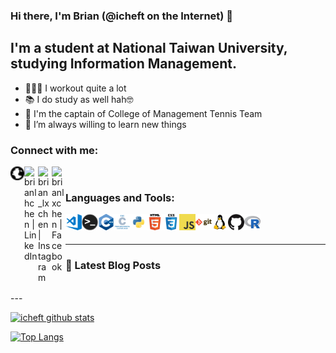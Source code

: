### Hi there, I'm Brian (@icheft on the Internet) 🌴

## I'm a student at National Taiwan University, studying Information Management.
- 🏋🏾‍♂️ I workout quite a lot
- 📚 I do study as well hah🤓
- 🎾 I'm the captain of College of Management Tennis Team
- 🌱 I’m always willing to learn new things

### Connect with me:

[<img align="left" alt="icheft.github.io" width="22px" src="https://raw.githubusercontent.com/iconic/open-iconic/master/svg/globe.svg" />][website]
[<img align="left" alt="brianlhchen | LinkedIn" width="22px" src="https://cdn.jsdelivr.net/npm/simple-icons@v3/icons/linkedin.svg" />][linkedin]
[<img align="left" alt="brian_lxchen | Instagram" width="22px" src="https://cdn.jsdelivr.net/npm/simple-icons@v3/icons/instagram.svg" />][instagram]
[<img align="left" alt="brianlxchen | Facebook" width="22px" src="https://cdn.jsdelivr.net/npm/simple-icons@v3/icons/facebook.svg" />][facebook]


<br/>

### Languages and Tools:

<img align="left" alt="Visual Studio Code" width="26px" src="https://raw.githubusercontent.com/github/explore/80688e429a7d4ef2fca1e82350fe8e3517d3494d/topics/visual-studio-code/visual-studio-code.png" />
<img align="left" alt="terminal" width="26px" src="https://raw.githubusercontent.com/github/explore/80688e429a7d4ef2fca1e82350fe8e3517d3494d/topics/terminal/terminal.png" />
<img align="left" alt="cpp" width="26px" src="https://raw.githubusercontent.com/github/explore/80688e429a7d4ef2fca1e82350fe8e3517d3494d/topics/cpp/cpp.png" />
<img align="left" alt="c" width="26px" src="https://raw.githubusercontent.com/github/explore/80688e429a7d4ef2fca1e82350fe8e3517d3494d/topics/c/c.png" />
<img align="left" alt="python" width="26px" src="https://raw.githubusercontent.com/github/explore/80688e429a7d4ef2fca1e82350fe8e3517d3494d/topics/python/python.png" />
<img align="left" alt="HTML5" width="26px" src="https://raw.githubusercontent.com/github/explore/80688e429a7d4ef2fca1e82350fe8e3517d3494d/topics/html/html.png" />
<img align="left" alt="CSS3" width="26px" src="https://raw.githubusercontent.com/github/explore/80688e429a7d4ef2fca1e82350fe8e3517d3494d/topics/css/css.png" />
<img align="left" alt="JavaScript" width="26px" src="https://raw.githubusercontent.com/github/explore/80688e429a7d4ef2fca1e82350fe8e3517d3494d/topics/javascript/javascript.png" />
<img align="left" alt="git" width="26px" src="https://raw.githubusercontent.com/github/explore/80688e429a7d4ef2fca1e82350fe8e3517d3494d/topics/git/git.png" />
<img align="left" alt="linux" width="26px" src="https://raw.githubusercontent.com/github/explore/80688e429a7d4ef2fca1e82350fe8e3517d3494d/topics/linux/linux.png" />
<img align="left" alt="github" width="26px" src="https://raw.githubusercontent.com/github/explore/78df643247d429f6cc873026c0622819ad797942/topics/github/github.png" />
<img align="left" alt="r" width="26px" src="https://raw.githubusercontent.com/github/explore/78df643247d429f6cc873026c0622819ad797942/topics/r/r.png" />

<br/>
<br/>

---

### 📕 Latest Blog Posts
<!-- BLOG-POST-LIST:START -->

<!-- BLOG-POST-LIST:END -->

<br/>
---

[![icheft github stats](https://github-readme-stats.vercel.app/api?username=icheft&count_private=true&show_icons=true&theme=dracula)](https://github.com/anuraghazra/github-readme-stats)

[![Top Langs](https://github-readme-stats.vercel.app/api/top-langs/?username=icheft&layout=compact&theme=dracula)](https://github.com/anuraghazra/github-readme-stats)

[website]: https://icheft.github.io/
[instagram]: https://instagram.com/brian_lxchen
[linkedin]: https://linkedin.com/in/brianlhchen
[facebook]: https://www.facebook.com/brianlxchen